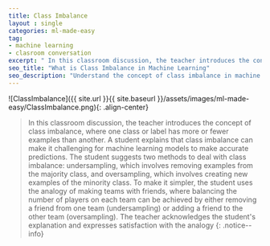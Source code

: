```yaml
---
title: Class Imbalance
layout : single
categories: ml-made-easy
tag:
- machine learning
- clasroom conversation
excerpt: " In this classroom discussion, the teacher introduces the concept of class imbalance, where one class or label has more or fewer examples than another. A student explains that class imbalance can make it challenging for machine learning models to make accurate predictions. The student suggests two methods to deal with class imbalance: undersampling, which involves removing examples from the majority class, and oversampling, which involves creating new examples of the minority class. To make it simpler, the student uses the analogy of making teams with friends, where balancing the number of players on each team can be achieved by either removing a friend from one team (undersampling) or adding a friend to the other team (oversampling). The teacher acknowledges the student's explanation and expresses satisfaction with the analogy" 
seo_title: "What is Class Imbalance in Machine Learning"
seo_description: "Understand the concept of class imbalance in machine learning and learn how to address it effectively. Discover the challenges posed by class imbalance and explore two common techniques to tackle it: undersampling and oversampling. Gain a clearer understanding of these methods through a relatable analogy involving making teams with friends."
---
```



![ClassImbalance]({{ site.url }}{{ site.baseurl }}/assets/images/ml-made-easy/ClassImbalance.png){: .align-center}

> In this classroom discussion, the teacher introduces the concept of class imbalance, where one class or label has more or fewer examples than another. A student explains that class imbalance can make it challenging for machine learning models to make accurate predictions. The student suggests two methods to deal with class imbalance: undersampling, which involves removing examples from the majority class, and oversampling, which involves creating new examples of the minority class. To make it simpler, the student uses the analogy of making teams with friends, where balancing the number of players on each team can be achieved by either removing a friend from one team (undersampling) or adding a friend to the other team (oversampling). The teacher acknowledges the student's explanation and expresses satisfaction with the analogy
{: .notice--info}



